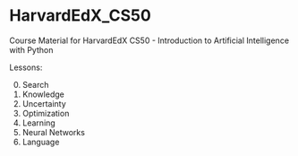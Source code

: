 # HarvardEdX_CS50
Course Material for HarvardEdX CS50 - Introduction to Artificial Intelligence with Python

Lessons:

0. Search
1. Knowledge
2. Uncertainty
3. Optimization
4. Learning
5. Neural Networks
6. Language

